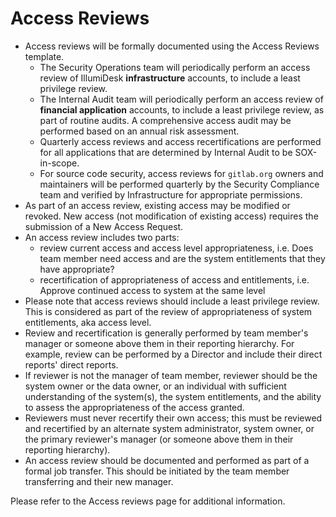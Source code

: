 # Access Reviews

* Access reviews will be formally documented using the Access Reviews template.
  * The Security Operations team will periodically perform an access review of IllumiDesk **infrastructure** accounts, to include a least privilege review.
  * The Internal Audit team will periodically perform an access review of **financial application** accounts, to include a least privilege review, as part of routine audits. A comprehensive access audit may be performed based on an annual risk assessment.
  * Quarterly access reviews and access recertifications are performed for all applications that are determined by Internal Audit to be SOX-in-scope.
  * For source code security, access reviews for `gitlab.org` owners and maintainers will be performed quarterly by the Security Compliance team and verified by Infrastructure for appropriate permissions.
* As part of an access review, existing access may be modified or revoked. New access \(not modification of existing access\) requires the submission of a New Access Request.
* An access review includes two parts:
  * review current access and access level appropriateness, i.e. Does team member need access and are the system entitlements that they have appropriate?
  * recertification of appropriateness of access and entitlements, i.e. Approve continued access to system at the same level
* Please note that access reviews should include a least privilege review. This is considered as part of the review of appropriateness of system entitlements, aka access level.
* Review and recertification is generally performed by team member's manager or someone above them in their reporting hierarchy. For example, review can be performed by a Director and include their direct reports' direct reports.
* If reviewer is not the manager of team member, reviewer should be the system owner or the data owner, or an individual with sufficient understanding of the system\(s\), the system entitlements, and the ability to assess the appropriateness of the access granted.
* Reviewers must never recertify their own access; this must be reviewed and recertified by an alternate system administrator, system owner, or the primary reviewer's manager \(or someone above them in their reporting hierarchy\).
* An access review should be documented and performed as part of a formal job transfer. This should be initiated by the team member transferring and their new manager.

Please refer to the Access reviews page for additional information. 

